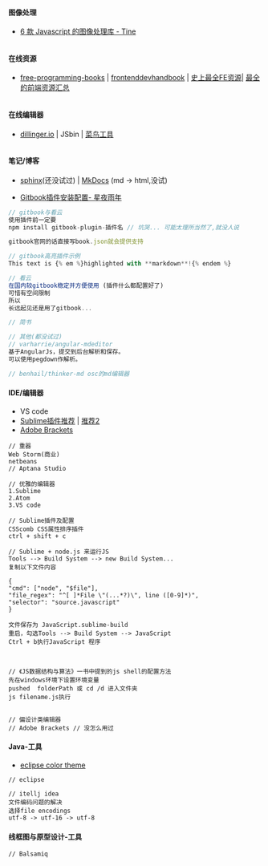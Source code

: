 #### 图像处理

* [6 款 Javascript 的图像处理库 - Tine](https://juejin.im/post/58c0edac0ce4630054592a78?utm_source=gold_browser_extension)

```js

```

#### **在线资源**

* [free-programming-books](https://github.com/vhf/free-programming-books/blob/master/free-programming-books.md) \| [frontenddevhandbook](https://www.gitbook.com/book/dwqs/frontenddevhandbook/details) \| [史上最全FE资源](http://www.jianshu.com/p/6cb49271cd2a#)\| [最全的前端资源汇总](https://github.com/helloqingfeng/Awsome-Front-End-learning-resource)

```js

```

#### **在线编辑器**

* [dillinger.io](http://dillinger.io/) \| JSbin \| [菜鸟工具](https://c.runoob.com/)

```js

```

#### 笔记/博客

* [sphinx](http://www.sphinx-doc.org/en/stable/)\(还没试过\) \| [MkDocs](http://www.mkdocs.org/) \(md -&gt; html,没试\)

* [Gitbook插件安装配置- 星夜雨年](http://www.tuicool.com/articles/JjQ3qm)

```js
// gitbook与看云
使用插件前一定要
npm install gitbook-plugin-插件名 // 坑哭... 可能太理所当然了,就没人说

gitbook官网的话直接写book.json就会提供支持

// gitbook高亮插件示例
This text is {% em %}highlighted with **markdown**!{% endem %}

// 看云
在国内较gitbook稳定并方便使用 (插件什么都配置好了)
可惜有空间限制
所以
长远起见还是用了gitbook...

// 简书

// 其他(都没试过)
// varharrie/angular-mdeditor
基于AngularJs，提交到后台解析和保存。
可以使用pegdown作解析。

// benhail/thinker-md osc的md编辑器
```

#### IDE/编辑器

* VS code
* [Sublime插件推荐](http://www.jianshu.com/p/2f30ccd41165)  \| [推荐2](https://www.zhihu.com/question/37342465)
* [Adobe Brackets](#)

```
// 重器
Web Storm(商业)
netbeans
// Aptana Studio

// 优雅的编辑器
1.Sublime 
2.Atom
3.VS code

// Sublime插件及配置
CSScomb CSS属性排序插件
ctrl + shift + c

// Sublime + node.js 来运行JS 
Tools --> Build System --> new Build System...
复制以下文件内容

{
"cmd": ["node", "$file"],
"file_regex": "^[ ]*File \"(...*?)\", line ([0-9]*)",
"selector": "source.javascript"
}

文件保存为 JavaScript.sublime-build
重启，勾选Tools --> Build System --> JavaScript
Ctrl + b执行JavaScript 程序



// 《JS数据结构与算法》一书中提到的js shell的配置方法
先在windows环境下设置环境变量
pushed  folderPath 或 cd /d 进入文件夹
js filename.js执行


// 偏设计类编辑器
// Adobe Brackets // 没怎么用过
```

#### Java-工具

* [eclipse color theme](http://download.csdn.net/download/knockheart/6690825)

```
// eclipse

// itellj idea
文件编码问题的解决
选择file encodings 
utf-8 -> utf-16 -> utf-8
```

#### 线框图与原型设计-工具

```
// Balsamiq
```



